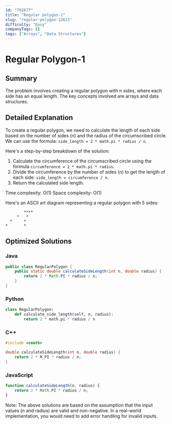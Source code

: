 ```yaml
---
id: "702677"
title: "Regular polygon-1"
slug: "regular-polygon-12611"
difficulty: "Easy"
companyTags: []
tags: ["Arrays", "Data Structures"]
---
```


**Regular Polygon-1**
=====================

## Summary
The problem involves creating a regular polygon with n sides, where each side has an equal length. The key concepts involved are arrays and data structures.

## Detailed Explanation
To create a regular polygon, we need to calculate the length of each side based on the number of sides (n) and the radius of the circumscribed circle. We can use the formula: `side_length = 2 * math.pi * radius / n`.

Here's a step-by-step breakdown of the solution:

1. Calculate the circumference of the circumscribed circle using the formula `circumference = 2 * math.pi * radius`.
2. Divide the circumference by the number of sides (n) to get the length of each side: `side_length = circumference / n`.
3. Return the calculated side length.

Time complexity: O(1)
Space complexity: O(1)

Here's an ASCII art diagram representing a regular polygon with 5 sides:

```
        ****
     *   *
  *     * 
*       *
```

## Optimized Solutions

### Java
```java
public class RegularPolygon {
    public static double calculateSideLength(int n, double radius) {
        return 2 * Math.PI * radius / n;
    }
}
```

### Python
```python
class RegularPolygon:
    def calculate_side_length(self, n, radius):
        return 2 * math.pi * radius / n
```

### C++
```cpp
#include <cmath>

double calculateSideLength(int n, double radius) {
    return 2 * M_PI * radius / n;
}
```

### JavaScript
```javascript
function calculateSideLength(n, radius) {
    return 2 * Math.PI * radius / n;
}
```

Note: The above solutions are based on the assumption that the input values (n and radius) are valid and non-negative. In a real-world implementation, you would need to add error handling for invalid inputs.